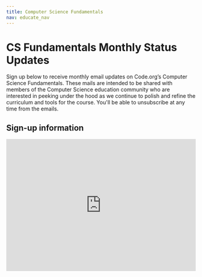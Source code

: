 ```yaml
---
title: Computer Science Fundamentals
nav: educate_nav
---
```


# CS Fundamentals Monthly Status Updates

Sign up below to receive monthly email updates on Code.org’s Computer Science Fundamentals. These mails are intended to be shared with members of the Computer Science education community who are interested in peeking under the hood as we continue to polish and refine the curriculum and tools for the course. You'll be able to unsubscribe at any time from the emails.

## Sign-up information

<iframe src="http://go.pardot.com/l/153401/2018-10-02/lzp5jd" width="100%" height="350" type="text/html" frameborder="0" allowTransparency="true" style="border: 0"></iframe>

